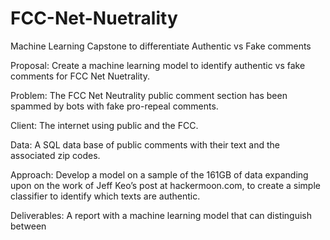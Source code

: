 # FCC-Net-Nuetrality
Machine Learning Capstone to differentiate Authentic vs Fake comments

Proposal: 
Create a machine learning model to identify authentic vs fake comments for FCC Net Nuetrality.

Problem:
The FCC Net Neutrality public comment section has been spammed by bots with fake pro-repeal comments.

Client:
The internet using public and the FCC.

Data:
A SQL data base of public comments with their text and the associated zip codes.

Approach:
Develop a model on a sample of the 161GB of data expanding upon on the work of Jeff Keo’s post at hackermoon.com, to create a simple classifier to identify which texts are authentic.

Deliverables:
A report with a machine learning model that can distinguish between 
